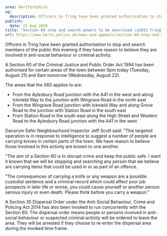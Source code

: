 ```yaml
area: Hertfordshire
og:
  description: Officers in Tring have been granted authorisation to stop and search members of the public this evening if they have reason to believe they are involved in anti-social behaviour or criminal activity.
publish:
  date: 21 Aug 2018
title: "Section 60 stop and search powers to be exercised \u2013 Tring"
url: https://www.herts.police.uk/news-and-appeals/section-60-stop-and-search-powers-to-be-exercised-tring-1686
```

Officers in Tring have been granted authorisation to stop and search members of the public this evening if they have reason to believe they are involved in anti-social behaviour or criminal activity.

A Section 60 of the Criminal Justice and Public Order Act 1994 has been authorised for certain areas of the town between 5pm today (Tuesday, August 21) and 6am tomorrow (Wednesday, August 22).

The areas that the S60 applies to are:

 * From the Aylesbury Road junction with the A41 in the west and along Icknield Way to the junction with Wingrave Road in the north east
 * From the Wingrave Road junction with Icknield Way and along Grove Road to the junction with Station Road in the south east
 * From Station Road in the south east along the High Street and Western Road to the Aylesbury Road junction with the A41 in the west

Dacorum Safer Neighbourhood Inspector Jeff Scott said: "This targeted operation is in response to intelligence to suggest a number of people are carrying knives in certain parts of the town. We have reason to believe those involved in this activity are known to one another.

"The aim of a Section 60 is to disrupt crime and keep the public safe. I want it known that we will be stopping and searching any person that we believe are carrying items that could be used in or as part of an offence.

"The consequences of carrying a knife or any weapon are a possible custodial sentence and a criminal record which could affect your job prospects in later life or worse, you could cause yourself or another person serious injury or even death. Please think before you carry a weapon."

A Section 35 Dispersal Order under the Anti-Social Behaviour, Crime and Policing Act 2014 has also been invoked to run concurrently with the Section 60. The dispersal order means people or persons involved in anti-social behaviour or suspected criminal activity will be ordered to leave the area. They will be arrested if they choose to re-enter the dispersal area during the invoked time frame.
